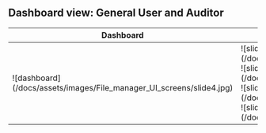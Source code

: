 ## Dashboard view: General User and Auditor
|Dashboard | Icons|
|---------|------|
|![dashboard] (/docs/assets/images/File_manager_UI_screens/slide4.jpg) | ![slide41] (/docs/assets/images/File_manager_UI_screens/slide41.png) <br />![slide42] (/docs/assets/images/File_manager_UI_screens/slide42.png <br />![slide43] (/docs/assets/images/File_manager_UI_screens/slide43.png) <br />![slide44] (/docs/assets/images/File_manager_UI_screens/slide44.png)  |